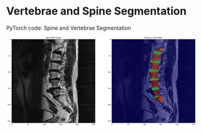 # Vertebrae and Spine Segmentation
PyTorch code: Spine and Vertebrae Segmentation 

![Spine Image and Mask](imgs/spine.PNG)
